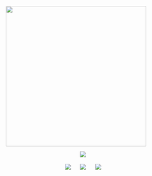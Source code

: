 
<div id="header" align="center">
<a href="https://www.youtube.com/watch?v=1-m1PSLzN6c">
  <img src="https://file.garden/Z3bN9S1OK095pmVR/IMG_6011.png" alt=" " width="384" height="384">
</a>

<div id="header" align="center">

ㅤㅤㅤ![](https://64.media.tumblr.com/2bd2cbaa1b6f639088628caca14ee72e/b073b591b03faef4-e1/s500x750/7fc5ae32c4141d1304bb0e130007a8ff2193bcbe.pnj)

<div id="header" align="center">

ㅤㅤㅤ[![](https://files.catbox.moe/z8g77e.png)](https://sntry.cc/helel)ㅤㅤ[![](https://64.media.tumblr.com/0df925fae505f9104b38b9f72d6855a6/d3c80e3805ca7023-ae/s100x200/74fcc600d3bf1a5cb5833604b1e8d4460978222c.gifv)](https://www.youtube.com/watch?v=Jz0Zsu9J8Os)ㅤㅤ[![](https://files.catbox.moe/sgyq8n.png)](https://helel.atabook.org/)

